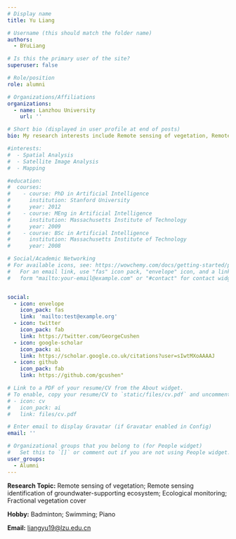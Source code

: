 ```yaml
---
# Display name
title: Yu Liang

# Username (this should match the folder name)
authors:
  - BYuLiang

# Is this the primary user of the site?
superuser: false

# Role/position
role: alumni

# Organizations/Affiliations
organizations:
  - name: Lanzhou University
    url: ''

# Short bio (displayed in user profile at end of posts)
bio: My research interests include Remote sensing of vegetation, Remote sensing identification of groundwater-supporting ecosystem, Ecological monitoring and Fractional vegetation cover.

#interests:
#  - Spatial Analysis
#  - Satellite Image Analysis
#  - Mapping

#education:
#  courses:
#    - course: PhD in Artificial Intelligence
#      institution: Stanford University
#      year: 2012
#    - course: MEng in Artificial Intelligence
#      institution: Massachusetts Institute of Technology
#      year: 2009
#    - course: BSc in Artificial Intelligence
#      institution: Massachusetts Institute of Technology
#      year: 2008

# Social/Academic Networking
# For available icons, see: https://wowchemy.com/docs/getting-started/page-builder/#icons
#   For an email link, use "fas" icon pack, "envelope" icon, and a link in the
#   form "mailto:your-email@example.com" or "#contact" for contact widget.


social:
  - icon: envelope
    icon_pack: fas
    link: 'mailto:test@example.org'
  - icon: twitter
    icon_pack: fab
    link: https://twitter.com/GeorgeCushen
  - icon: google-scholar
    icon_pack: ai
    link: https://scholar.google.co.uk/citations?user=sIwtMXoAAAAJ
  - icon: github
    icon_pack: fab
    link: https://github.com/gcushen"

# Link to a PDF of your resume/CV from the About widget.
# To enable, copy your resume/CV to `static/files/cv.pdf` and uncomment the lines below.
# - icon: cv
#   icon_pack: ai
#   link: files/cv.pdf

# Enter email to display Gravatar (if Gravatar enabled in Config)
email: ''

# Organizational groups that you belong to (for People widget)
#   Set this to `[]` or comment out if you are not using People widget.
user_groups:
  - Alumni
---
```


**Research Topic:** Remote sensing of vegetation; Remote sensing identification of groundwater-supporting ecosystem; Ecological monitoring; Fractional vegetation cover

**Hobby:** Badminton; Swimming; Piano

**Email:** liangyu19@lzu.edu.cn